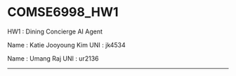 # COMSE6998_HW1
HW1 : Dining Concierge AI Agent

Name : Katie Jooyoung Kim
UNI : jk4534

Name : Umang Raj
UNI : ur2136

--------------------------------------------------------------------------------------------------------------------------------------------------------------------
